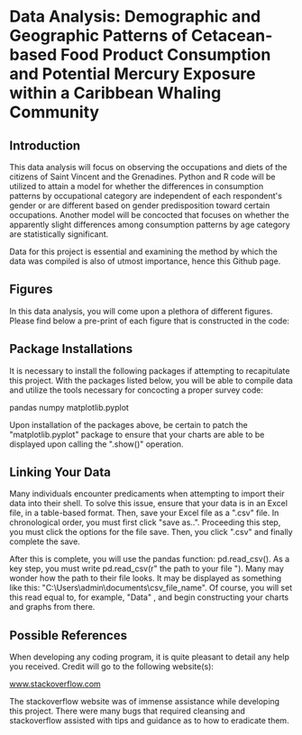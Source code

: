 # Data Analysis: Demographic and Geographic Patterns of Cetacean-based Food Product Consumption and Potential Mercury Exposure within a Caribbean Whaling Community


## Introduction

This data analysis will focus on observing the occupations and diets of the citizens of Saint Vincent and the Grenadines. Python and R code will be utilized to attain a model for whether the differences in consumption patterns by occupational category are independent of each respondent's gender or are different based on gender predisposition toward certain occupations. Another model will be concocted that focuses on whether the apparently slight differences among consumption patterns by age category are statistically significant. 

Data for this project is essential and examining the method by which the data was compiled is also of utmost importance, hence this Github page.

## Figures 

In this data analysis, you will come upon a plethora of different figures. Please find below a pre-print of each figure that is constructed in the code: 






## Package Installations 

It is necessary to install the following packages if attempting to recapitulate this project. With the packages listed below, you will be able to compile data and utilize the tools necessary for concocting a proper survey code:

pandas
numpy
matplotlib.pyplot


Upon installation of the packages above, be certain to patch the "matplotlib.pyplot" package to ensure that your charts are able to be displayed upon calling the ".show()" operation. 


## Linking Your Data

Many individuals encounter predicaments when attempting to import their data into their shell. To solve this issue, ensure that your data is in an Excel file, in a table-based format. Then, save your Excel file as a ".csv" file. In chronological order, you must first click "save as..". Proceeding this step, you must click the options for the file save. Then, you click ".csv" and finally complete the save.

After this is complete, you will use the pandas function: pd.read_csv(). As a key step, you must write pd.read_csv(r" the path to your file "). Many may wonder how the path to their file looks. It may be displayed as something like this: "C:\Users\admin\documents\csv_file_name". Of course, you will set this read equal to, for example, "Data" , and begin constructing your charts and graphs from there.


## Possible References 

When developing any coding program, it is quite pleasant to detail any help you received. Credit will go to the following website(s):

www.stackoverflow.com

The stackoverflow website was of immense assistance while developing this project. There were many bugs that required cleansing and stackoverflow assisted with tips and guidance as to how to eradicate them.



